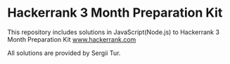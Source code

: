 # Hackerrank 3 Month Preparation Kit
This repository includes solutions in JavaScript(Node.js) to Hackerrank 3 Month Preparation Kit 
www.hackerrank.com

All solutions are provided by Sergii Tur. 